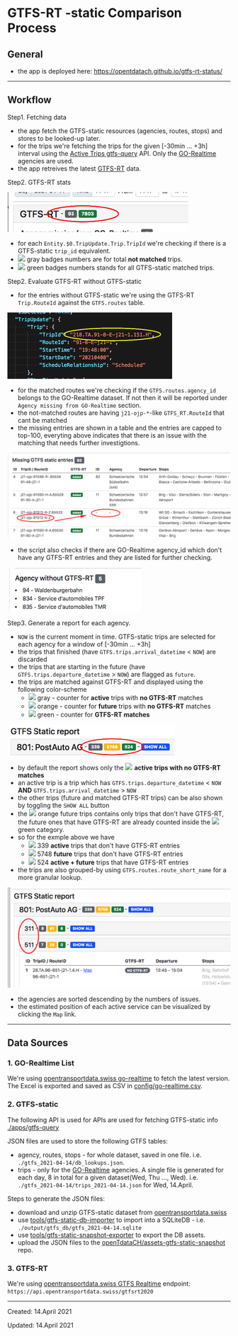 # GTFS-RT -static Comparison Process

## General
- the app is deployed here: https://opentdatach.github.io/gtfs-rt-status/

----

## Workflow

Step1. Fetching data
- the app fetch the GTFS-static resources (agencies, routes, stops) and stores to be looked-up later.
- for the trips we're fetching the trips for the given [-30min ... +3h] interval using the [Active Trips gtfs-query](https://github.com/openTdataCH/OJP-Showcase/tree/develop/apps/gtfs-query#active-trips) API. Only the [GO-Realtime](https://github.com/openTdataCH/OJP-Showcase/blob/develop/tools/_shared/inc/config/go-realtime.csv) agencies are used.
- the app retreives the latest [GTFS-RT](https://opentransportdata.swiss/de/cookbook/gtfs-rt/) data.

Step2. GTFS-RT stats

![](gtfs-rt-stats.png)

- for each `Entity.$0.TripUpdate.Trip.TripId` we're checking if there is a GTFS-static `trip_id` equivalent.
- ![](https://via.placeholder.com/15/6c757d/000000?text=+) gray badges numbers are for total **not matched** trips.
- ![](https://via.placeholder.com/15/198754/000000?text=+) green badges numbers stands for all GTFS-static matched trips.

Step2. Evaluate GTFS-RT without GTFS-static

- for the entries without GTFS-static we're using the GTFS-RT `Trip.RouteId` against the `GTFS.routes` table. 

![](gtfs-rt-entity.png)

- for the matched routes we're checking if the `GTFS.routes.agency_id` belongs to the GO-Realtime dataset. If not then it will be reported under `Agency missing from GO-Realtime` section.
- the not-matched routes are having `j21-ojp-*`-like `GTFS_RT.RouteId` that cant be matched
- the missing entries are shown in a table and the entries are capped to top-100, everyting above indicates that there is an issue with the matching that needs further investigtions.

![](gtfs-rt-no-match.png)

- the script also checks if there are GO-Realtime agency_id which don't have any GTFS-RT entries and they are listed for further checking.

![](agency-without-gtfs-rt.png)

Step3. Generate a report for each agency.

- `NOW` is the current moment in time. GTFS-static trips are selected for each agency for a window of [-30min ... +3h]
- the trips that finished (have `GTFS.trips.arrival_datetime` < `NOW`) are discarded
- the trips that are starting in the future (have `GTFS.trips.departure_datetime` > `NOW`) are flagged as `future`. 
- the trips are matched against GTFS-RT and displayed using the following color-scheme
  - ![](https://via.placeholder.com/15/6c757d/000000?text=+) gray - counter for **active** trips with **no GTFS-RT** matches
  - ![](https://via.placeholder.com/15/ffc107/000000?text=+) orange - counter for **future** trips with **no GTFS-RT** matches
  - ![](https://via.placeholder.com/15/198754/000000?text=+) green - counter for **GTFS-RT matches**

![](agency-report-colors.png)

- by default the report shows only the ![](https://via.placeholder.com/15/6c757d/000000?text=+) **active trips with no GTFS-RT matches**
- an active trip is a trip which has `GTFS.trips.departure_datetime` < `NOW` **AND** `GTFS.trips.arrival_datetime` > `NOW`
- the other trips (future and matched GTFS-RT trips) can be also shown by toggling the `SHOW ALL` button
- the ![](https://via.placeholder.com/15/ffc107/000000?text=+) orange future trips contains only trips that don't have GTFS-RT, the future ones that have GTFS-RT are already counted inside the ![](https://via.placeholder.com/15/198754/000000?text=+) green category.
- so for the exmple above we have
  - ![](https://via.placeholder.com/15/6c757d/000000?text=+) 339 **active** trips that don't have GTFS-RT entries
  - ![](https://via.placeholder.com/15/ffc107/000000?text=+) 5748 **future** trips that don't have GTFS-RT entries
  - ![](https://via.placeholder.com/15/198754/000000?text=+) 524 **active + future** trips that have GTFS-RT entries
- the trips are also grouped-by using `GTFS.routes.route_short_name` for a more granular lookup.

![](agency-report-routes-group.png)

- the agencies are sorted descending by the numbers of issues.
- the estimated position of each active service can be visualized by clicking the `Map` link.

----

## Data Sources

### 1. GO-Realtime List

We're using [opentransportdata.swiss go-realtime](https://opentransportdata.swiss/de/dataset/go-realtime) to fetch the latest version. The Excel is exported and saved as CSV in [config/go-realtime.csv](https://github.com/openTdataCH/OJP-Showcase/blob/develop/tools/_shared/inc/config/go-realtime.csv).

### 2. GTFS-static

The following API is used for APIs are used for fetching GTFS-static info
[./apps/gtfs-query](https://github.com/openTdataCH/OJP-Showcase/tree/develop/apps/gtfs-query)

JSON files are used to store the following GTFS tables:
- agency, routes, stops - for whole dataset, saved in one file. i.e. `./gtfs_2021-04-14/db_lookups.json`.
- trips - only for the [GO-Realtime](https://opentransportdata.swiss/de/dataset/go-realtime) agencies. A single file is generated for each day, 8 in total for a given dataset(Wed, Thu ..., Wed). i.e. `./gtfs_2021-04-14/trips_2021-04-14.json` for Wed, 14.April.

Steps to generate the JSON files:
- download and unzip GTFS-static dataset from [opentransportdata.swiss](https://opentransportdata.swiss/de/dataset/timetable-2021-gtfs2020)
- use [tools/gtfs-static-db-importer](https://github.com/openTdataCH/OJP-Showcase/tree/develop/tools/gtfs-static-db-importer) to import into a SQLiteDB - i.e. `./output/gtfs_db/gtfs_2021-04-14.sqlite`
- use [tools/gtfs-static-snapshot-exporter](https://github.com/openTdataCH/OJP-Showcase/tree/develop/tools/gtfs-static-snapshot-exporter) to export the DB assets.
- upload the JSON files to the [openTdataCH/assets-gtfs-static-snapshot](https://github.com/openTdataCH/assets-gtfs-static-snapshot) repo.

### 3. GTFS-RT

We're using [opentransportdata.swiss GTFS Realtime](https://opentransportdata.swiss/de/cookbook/gtfs-rt/) endpoint: `https://api.opentransportdata.swiss/gtfsrt2020`

----

Created: 14.April 2021

Updated: 14.April 2021